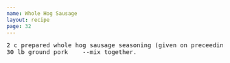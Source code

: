 ```yaml
---
name: Whole Hog Sausage
layout: recipe
page: 32
---
```


<pre>
2 c prepared whole hog sausage seasoning (given on preceeding page)
30 lb ground pork    --mix together.
</pre>
